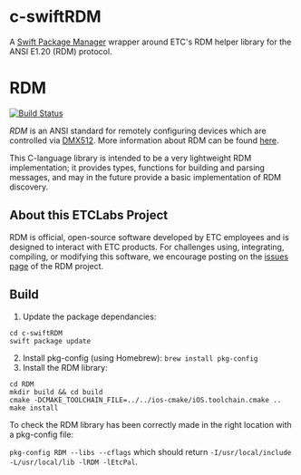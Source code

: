 # c-swiftRDM

A [Swift Package Manager](https://swift.org/package-manager/) wrapper around ETC's RDM helper library for the ANSI E1.20 (RDM) protocol.

# RDM

[![Build Status](https://dev.azure.com/ETCLabs/RDM/_apis/build/status/ETCLabs.RDM?branchName=develop)](https://dev.azure.com/ETCLabs/RDM/_build/latest?definitionId=3&branchName=develop)

*RDM* is an ANSI standard for remotely configuring devices which are controlled
via [DMX512](https://en.wikipedia.org/wiki/DMX512). More information about RDM
can be found [here](http://www.rdmprotocol.org).

This C-language library is intended to be a very lightweight RDM implementation;
it provides types, functions for building and parsing messages, and may in the
future provide a basic implementation of RDM discovery.

## About this ETCLabs Project

RDM is official, open-source software developed by ETC employees and is designed
to interact with ETC products. For challenges using, integrating, compiling, or
modifying this software, we encourage posting on the
[issues page](https://github.com/ETCLabs/RDM/issues) of the RDM project.

## Build

1. Update the package dependancies:
```
cd c-swiftRDM
swift package update
```
2. Install pkg-config (using Homebrew):
`brew install pkg-config`
3. Install the RDM library:
```
cd RDM 
mkdir build && cd build
cmake -DCMAKE_TOOLCHAIN_FILE=../../ios-cmake/iOS.toolchain.cmake ..
make install
```

To check the RDM library has been correctly made in the right location with a pkg-config file:

`pkg-config RDM --libs --cflags` which should return `-I/usr/local/include -L/usr/local/lib -lRDM -lEtcPal`.
